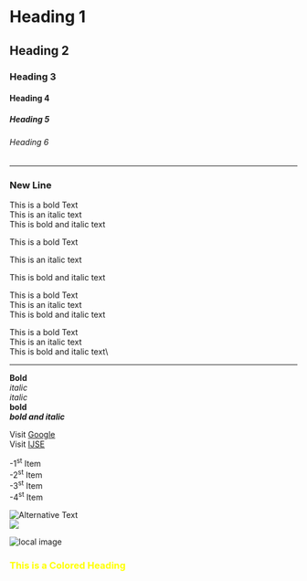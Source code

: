# Heading 1
## Heading 2
### Heading 3
#### Heading 4
##### Heading 5 
###### Heading 6


<hr>

### New Line

This is a bold Text <br>
This is an italic text <br>
This is bold and italic text <br>

This is a bold Text

This is an italic text

This is bold and italic text

This is a bold Text    
This is an italic text  
This is bold and italic text  

This is a bold Text\
This is an italic text\
This is bold and italic text\

<hr>

**Bold**  
*italic*  
_italic_  
__bold__  
***bold and italic***

Visit [Google](google.com)  
Visit [IJSE](ijse.lk)  

-1<sup>st</sup> Item  
-2<sup>st</sup> Item  
-3<sup>st</sup> Item  
-4<sup>st</sup> Item  

![Alternative Text](https://www.google.co.uk/images/branding/googlelogo/1x/googlelogo_light_color_272x92dp.png)  
<img src="https://www.google.co.uk/images/branding/googlelogo/1x/googlelogo_light_color_272x92dp.png">  

![local image](img/DSC_0564.jpg)  

### <span style = "color:yellow"> This is a Colored Heading</span>


